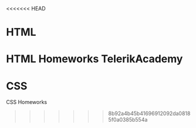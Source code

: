 <<<<<<< HEAD
# HTML
HTML Homeworks TelerikAcademy
=======
# CSS
CSS Homeworks 
>>>>>>> 8b92a4b45b41696912092da08185f0a0385b554a
